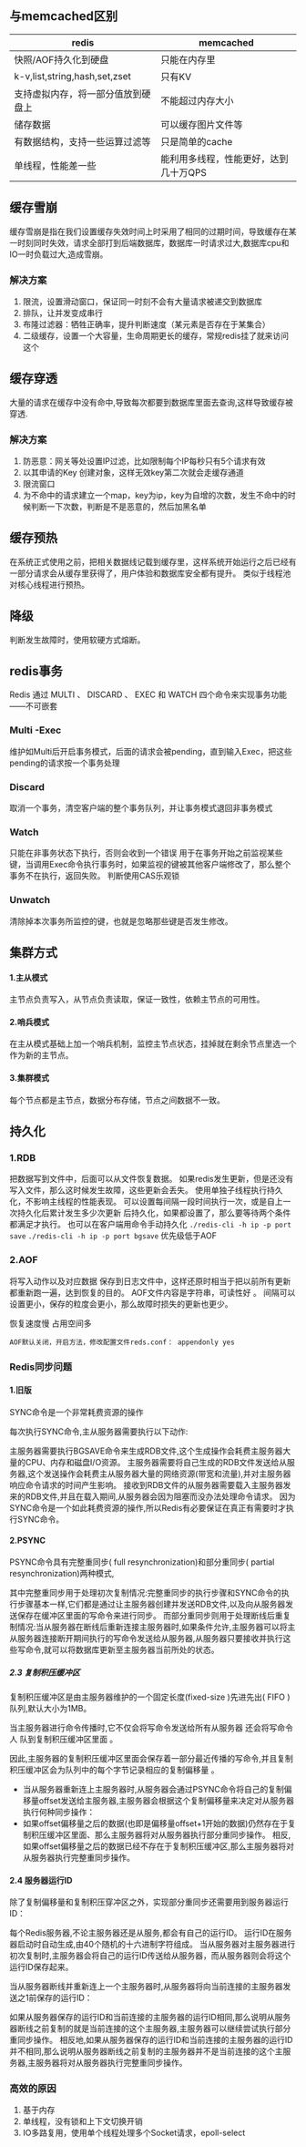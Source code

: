 ## 与memcached区别
|redis|memcached|
|---|---|
|快照/AOF持久化到硬盘|只能在内存里|
|k-v,list,string,hash,set,zset|只有KV|
|支持虚拟内存，将一部分值放到硬盘上|不能超过内存大小|
|储存数据|可以缓存图片文件等|
|有数据结构，支持一些运算过滤等|只是简单的cache|
|单线程，性能差一些|能利用多线程，性能更好，达到几十万QPS|

## 缓存雪崩
缓存雪崩是指在我们设置缓存失效时间上时采用了相同的过期时间，导致缓存在某一时刻同时失效，请求全部打到后端数据库，数据库一时请求过大,数据库cpu和IO一时负载过大,造成雪崩。

### 解决方案
1. 限流，设置滑动窗口，保证同一时刻不会有大量请求被递交到数据库
2. 排队，让并发变成串行
3. 布隆过滤器：牺牲正确率，提升判断速度（某元素是否存在于某集合）
4. 二级缓存，设置一个大容量，生命周期更长的缓存，常规redis挂了就来访问这个

## 缓存穿透

大量的请求在缓存中没有命中,导致每次都要到数据库里面去查询,这样导致缓存被穿透.

### 解决方案
1. 防恶意：网关等处设置IP过滤，比如限制每个IP每秒只有5个请求有效
2. 以其申请的Key 创建对象，这样无效key第二次就会走缓存通道
3. 限流窗口
4. 为不命中的请求建立一个map，key为ip，key为自增的次数，发生不命中的时候判断一下次数，判断是不是恶意的，然后加黑名单

## 缓存预热
在系统正式使用之前，把相关数据线记载到缓存里，这样系统开始运行之后已经有一部分请求会从缓存里获得了，用户体验和数据库安全都有提升。
类似于线程池对核心线程进行预热。

## 降级
判断发生故障时，使用软硬方式熔断。

## redis事务
Redis 通过 MULTI 、 DISCARD 、 EXEC 和 WATCH 四个命令来实现事务功能——不可嵌套

### Multi -Exec
维护如Multi后开启事务模式，后面的请求会被pending，直到输入Exec，把这些pending的请求按一个事务处理

### Discard
取消一个事务，清空客户端的整个事务队列，并让事务模式退回非事务模式

### Watch
只能在非事务状态下执行，否则会收到一个错误
用于在事务开始之前监视某些键，当调用Exec命令执行事务时，如果监视的键被其他客户端修改了，那么整个事务不在执行，返回失败。
判断使用CAS乐观锁

### Unwatch
清除掉本次事务所监控的键，也就是忽略那些键是否发生修改。

## 集群方式
#### 1.主从模式
主节点负责写入，从节点负责读取，保证一致性，依赖主节点的可用性。

#### 2.哨兵模式
在主从模式基础上加一个哨兵机制，监控主节点状态，挂掉就在剩余节点里选一个作为新的主节点。

#### 3.集群模式
每个节点都是主节点，数据分布存储，节点之间数据不一致。

## 持久化
### 1.RDB
把数据写到文件中，后面可以从文件恢复数据。
如果redis发生更新，但是还没有写入文件，那么这时候发生故障，这些更新会丢失。
使用单独子线程执行持久化，不影响主线程的性能表现。
可以设置每间隔一段时间执行一次，或是自上一次持久化后累计发生多少次更新 后持久化，如果都设置了，那么要等待两个条件都满足才执行。
也可以在客户端用命令手动持久化
`./redis-cli -h ip -p port save`
`./redis-cli -h ip -p port bgsave`
优先级低于AOF

### 2.AOF

将写入动作以及对应数据 保存到日志文件中，这样还原时相当于把以前所有更新都重新跑一遍，达到恢复的目的。
AOF文件内容是字符串，可读性好 。
间隔可以设置更小，保存的粒度会更小，那么故障时损失的更新也更少。

恢复速度慢
占用空间多

`AOF默认关闭，开启方法，修改配置文件reds.conf： appendonly yes`

### Redis同步问题

#### 1.旧版
SYNC命令是一个非常耗费资源的操作

每次执行SYNC命令,主从服务器需要执行以下动作:

主服务器需要执行BGSAVE命令来生成RDB文件,这个生成操作会耗费主服务器大量的CPU、内存和磁盘I/O资源。
主服务器需要将自己生成的RDB文件发送给从服务器,这个发送操作会耗费主从服务器大量的网络资源(带宽和流量),并对主服务器响应命令请求的时间产生影响。
接收到RDB文件的从服务器需要载入主服务器发来的RDB文件,并且在载入期间,从服务器会因为阻塞而没办法处理命令请求。
因为SYNC命令是一个如此耗费资源的操作,所以Redis有必要保证在真正有需要时才执行SYNC命令。

#### 2.PSYNC
PSYNC命令具有完整重同步( full resynchronization)和部分重同步( partial resynchronization)两种模式,

其中完整重同步用于处理初次复制情况:完整重同步的执行步骤和SYNC命令的执行步骤基本一样,它们都是通过让主服务器创建并发送RDB文件,以及向从服务器发送保存在缓冲区里面的写命令来进行同步。
而部分重同步则用于处理断线后重复制情况:当从服务器在断线后重新连接主服务器时,如果条件允许,主服务器可以将主从服务器连接断开期间执行的写命令发送给从服务器,从服务器只要接收并执行这些写命令,就可以将数据库更新至主服务器当前所处的状态。

##### 2.3 复制积压缓冲区
复制积压缓冲区是由主服务器维护的一个固定长度(fixed-size )先进先出( FIFO )队列,默认大小为1MB。

当主服务器进行命令传播时,它不仅会将写命令发送给所有从服务器 还会将写命令人 队到复制积压缓冲区里面 。

因此,主服务器的复制积压缓冲区里面会保存着一部分最近传播的写命令,并且复制积压缓冲区会为队列中的每个字节记录相应的复制偏移量 。

- 当从服务器重新连上主服务器时,从服务器会通过PSYNC命令将自己的复制偏移量offset发送给主服务器,主服务器会根据这个复制偏移量来决定对从服务器执行何种同步操作：
- 如果offset偏移量之后的数据(也即是偏移量offset+1开始的数据)仍然存在于复制积压缓冲区里面、那么主服务器将对从服务器执行部分重同步操作。
相反,如果offset偏移量之后的数据已经不存在于复制积压缓冲区,那么主服务器将对从服务器执行完整重同步操作。

#### 2.4 服务器运行ID
除了复制偏移量和复制积压穿冲区之外，实现部分重同步还需要用到服务器运行ID：

每个Redis服务器,不论主服务器还是从服务,都会有自己的运行ID。
运行ID在服务器启动时自动生成,由40个随机的十六进制字符组成。
当从服务器对主服务器进行初次复制时,主服务器会将自己的运行ID传送给从服务器，而从服务器则会将这个运行ID保存起来。

当从服务器断线并重新连上一个主服务器时,从服务器将向当前连接的主服务器发送之1前保存的运行ID：

如果从服务器保存的运行ID和当前连接的主服务器的运行ID相同,那么说明从服务器断线之前复制的就是当前连接的这个主服务器,主服务器可以继续尝试执行部分重同步操作。
相反地,如果从服务器保存的运行ID和当前连接的主服务器的运行ID并不相同,那么说明从服务器断线之前复制的主服务器并不是当前连接的这个主服务器,主服务器将对从服务器执行完整重同步操作。


### 高效的原因
1. 基于内存
2. 单线程，没有锁和上下文切换开销
3. IO多路复用，使用单个线程处理多个Socket请求，epoll-select